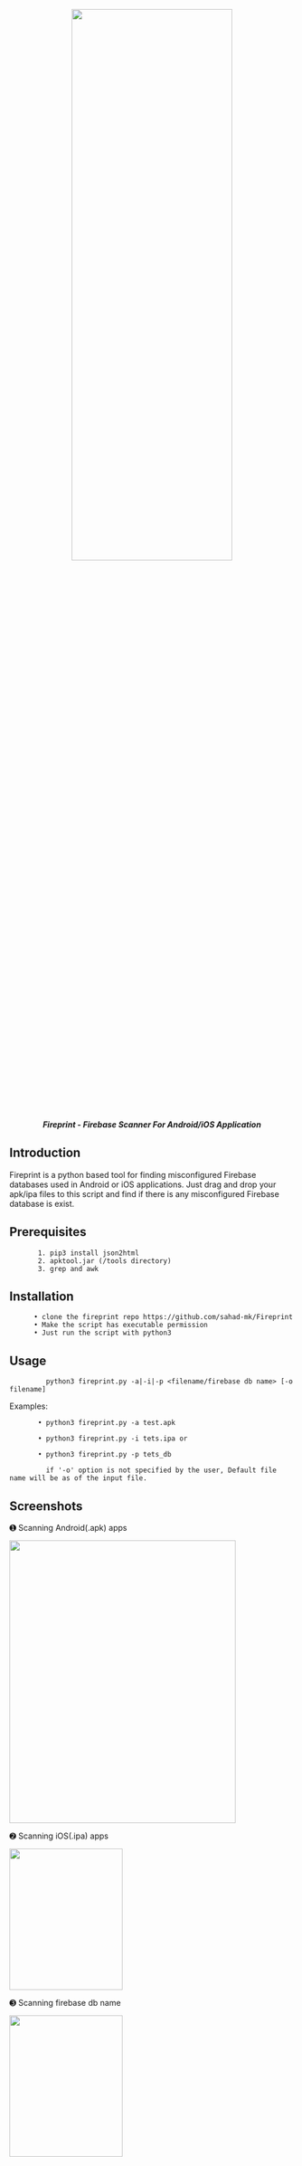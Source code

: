 <p align="center"> <img src="https://github.com/sahad-mk/Fireprint/blob/master/screenshots/fireprint_banner.png" height="50%" width="75%"></p>
<p align="center"><b><i> Fireprint - Firebase Scanner For Android/iOS Application </i> </b> </p>

## Introduction
Fireprint is a python based tool for finding misconfigured Firebase databases used in Android or iOS applications. Just drag and drop your apk/ipa files to this script and find if there is any misconfigured Firebase database is exist.

## Prerequisites
           1. pip3 install json2html
           2. apktool.jar (/tools directory)
           3. grep and awk
           
           
## Installation
          • clone the fireprint repo https://github.com/sahad-mk/Fireprint
          • Make the script has executable permission
          • Just run the script with python3
  
## Usage
             python3 fireprint.py -a|-i|-p <filename/firebase db name> [-o filename]
 
   Examples:
                                                                                                                                             
           • python3 fireprint.py -a test.apk 
              
           • python3 fireprint.py -i tets.ipa or
                                                         
           • python3 fireprint.py -p tets_db 
                                                         
             if '-o' option is not specified by the user, Default file name will be as of the input file.
  
## Screenshots
 ➊ Scanning Android(.apk) apps
             
  <img src=https://github.com/sahad-mk/Fireprint/blob/master/screenshots/scan_android.png height="500" width="400">

 ➋ Scanning iOS(.ipa) apps 
           
   <img src=https://github.com/sahad-mk/Fireprint/blob/master/screenshots/scan_iOS.png height="250" width="200">

 ➌ Scanning firebase db name
            
  <img src=https://github.com/sahad-mk/Fireprint/blob/master/screenshots/scan_dbname.png height="250" width="200">

